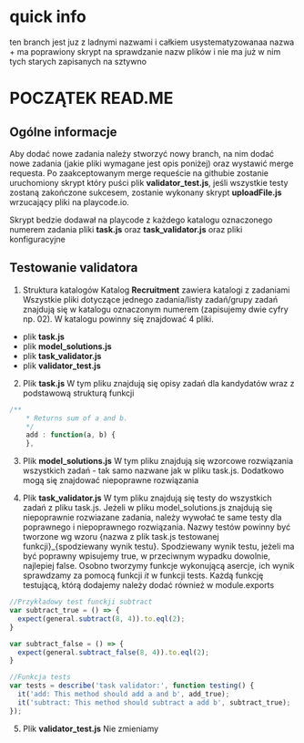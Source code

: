 # quick info
ten branch jest juz z ladnymi nazwami i całkiem usystematyzowanaa nazwa + ma poprawiony skrypt na sprawdzanie nazw plików i  nie ma już w nim tych starych zapisanych na sztywno

# POCZĄTEK READ.ME

## Ogólne informacje

Aby dodać nowe zadania należy stworzyć nowy branch, na nim dodać nowe zadania (jakie pliki wymagane jest opis poniżej) oraz wystawić merge requesta. Po zaakceptowanym merge requeście na githubie zostanie uruchomiony skrypt który puści plik **validator_test.js**, jeśli wszystkie testy zostaną zakończone sukcesem, zostanie wykonany skrypt **uploadFile.js** wrzucający pliki na playcode.io.
>
Skrypt bedzie dodawał na playcode z każdego katalogu oznaczonego numerem zadania pliki **task.js** oraz **task_validator.js** oraz pliki konfiguracyjne

## Testowanie validatora

1. Struktura katalogów
Katalog **Recruitment** zawiera katalogi z zadaniami
Wszystkie pliki dotyczące jednego zadania/listy zadań/grupy zadań znajdują się w katalogu oznaczonym numerem (zapisujemy dwie cyfry np. 02).
W katalogu powinny się znajdować 4 pliki.
- plik **task.js** 
- plik **model_solutions.js**
- plik **task_validator.js**
- plik **validator_test.js**

2. Plik **task.js** 
W tym pliku znajdują się opisy zadań dla kandydatów wraz z podstawową strukturą funkcji
>
>
```javascript
/**
    * Returns sum of a and b.
    */
    add : function(a, b) {
    },
```

3. Plik **model_solutions.js**
W tym pliku znajdują się wzorcowe rozwiązania wszystkich zadań - tak samo nazwane jak w pliku task.js. Dodatkowo mogą się znajdować niepoprawne rozwiązania

4. Plik **task_validator.js**
W tym pliku znajdują się testy do wszystkich zadań z pliku task.js. Jeżeli w pliku model_solutions.js znajdują się niepoprawnie rozwiazane zadania, należy wywołać te same testy dla poprawnego i niepoprawnego rozwiązania. Nazwy testów powinny być tworzone wg wzoru {nazwa z plik task.js testowanej funkcji}_{spodziewany wynik testu}. Spodziewany wynik testu, jeżeli ma być poprawny wpisujemy true, w przeciwnym wypadku dowolnie, najlepiej false. Osobno tworzymy funkcje wykonującą asercje, ich wynik sprawdzamy za pomocą funkcji *it* w funkcji tests. Każdą funkcję testującą, którą dodajemy należy dodać również w module.exports
>
>
```javascript
//Przykładowy test funckji subtract
var subtract_true = () => {
  expect(general.subtract(8, 4)).to.eql(2);
}

var subtract_false = () => {
  expect(general.subtract_false(8, 4)).to.eql(2);
}

//Funkcja tests
var tests = describe('task validator:', function testing() {
  it('add: This method should add a and b', add_true);
  it('subtract: This method should subtract a add b', subtract_true);
});
```

5. Plik **validator_test.js**
Nie zmieniamy
